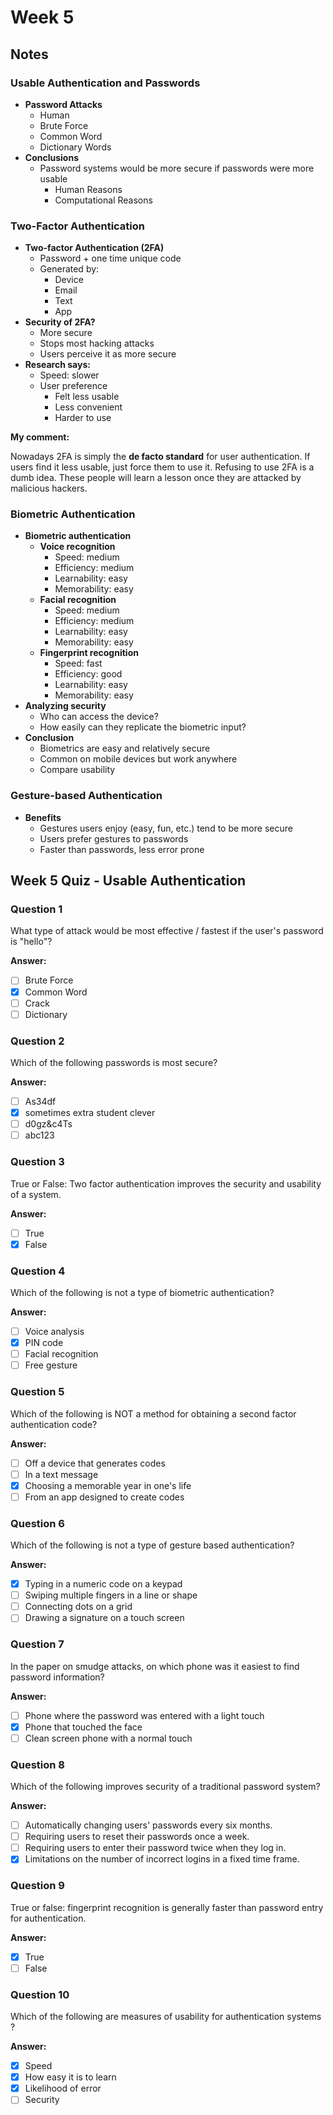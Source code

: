 # Week 5

## Notes

### Usable Authentication and Passwords

- **Password Attacks**
	- Human
	- Brute Force
	- Common Word
	- Dictionary Words
- **Conclusions**
	- Password systems would be more secure if passwords were more usable
		- Human Reasons
		- Computational Reasons

### Two-Factor Authentication

- **Two-factor Authentication (2FA)**
	- Password + one time unique code
	- Generated by:
		- Device
		- Email
		- Text
		- App
- **Security of 2FA?**
	- More secure
	- Stops most hacking attacks
	- Users perceive it as more secure
- **Research says:**
	- Speed: slower
	- User preference
		- Felt less usable
		- Less convenient
		- Harder to use

**My comment:**

Nowadays 2FA is simply the **de facto standard** for user authentication. If users find it less usable, just force them to use it. Refusing to use 2FA is a dumb idea. These people will learn a lesson once they are attacked by malicious hackers.

### Biometric Authentication

- **Biometric authentication**
	- **Voice recognition**
		- Speed: medium
		- Efficiency: medium
		- Learnability: easy
		- Memorability: easy
	- **Facial recognition**
		- Speed: medium
		- Efficiency: medium
		- Learnability: easy
		- Memorability: easy
	- **Fingerprint recognition**
		- Speed: fast
		- Efficiency: good
		- Learnability: easy
		- Memorability: easy
- **Analyzing security**
	- Who can access the device?
	- How easily can they replicate the biometric input?
- **Conclusion**
	- Biometrics are easy and relatively secure
	- Common on mobile devices but work anywhere
	- Compare usability

### Gesture-based Authentication

- **Benefits**
	- Gestures users enjoy (easy, fun, etc.) tend to be more secure
	- Users prefer gestures to passwords
	- Faster than passwords, less error prone
	
## Week 5 Quiz - Usable Authentication

### Question 1

What type of attack would be most effective / fastest if the user's password is "hello"?

**Answer:**

- [ ] Brute Force
- [x] Common Word
- [ ] Crack
- [ ] Dictionary

### Question 2

Which of the following passwords is most secure?

**Answer:**

- [ ] As34df
- [x] sometimes extra student clever
- [ ] d0gz&c4Ts
- [ ] abc123

### Question 3

True or False: Two factor authentication improves the security and usability of a system.

**Answer:**

- [ ] True
- [x] False

### Question 4

Which of the following is not a type of biometric authentication?

**Answer:**

- [ ] Voice analysis
- [x] PIN code
- [ ] Facial recognition
- [ ] Free gesture

### Question 5

Which of the following is NOT a method for obtaining a second factor authentication code?

**Answer:**

- [ ] Off a device that generates codes
- [ ] In a text message
- [x] Choosing a memorable year in one's life
- [ ] From an app designed to create codes

### Question 6

Which of the following is not a type of gesture based authentication?

**Answer:**

- [x] Typing in a numeric code on a keypad
- [ ] Swiping multiple fingers in a line or shape
- [ ] Connecting dots on a grid
- [ ] Drawing a signature on a touch screen

### Question 7

In the paper on smudge attacks, on which phone was it easiest to find password information?

**Answer:**

- [ ] Phone where the password was entered with a light touch
- [x] Phone that touched the face
- [ ] Clean screen phone with a normal touch

### Question 8

Which of the following improves security of a traditional password system?

**Answer:**

- [ ] Automatically changing users' passwords every six months.
- [ ] Requiring users to reset their passwords once a week.
- [ ] Requiring users to enter their password twice when they log in.
- [x] Limitations on the number of incorrect logins in a fixed time frame.

### Question 9

True or false: fingerprint recognition is generally faster than password entry for authentication.

**Answer:**

- [x] True
- [ ] False

### Question 10

Which of the following are measures of usability for authentication systems ?

**Answer:**

- [x] Speed
- [x] How easy it is to learn
- [x] Likelihood of error
- [ ] Security